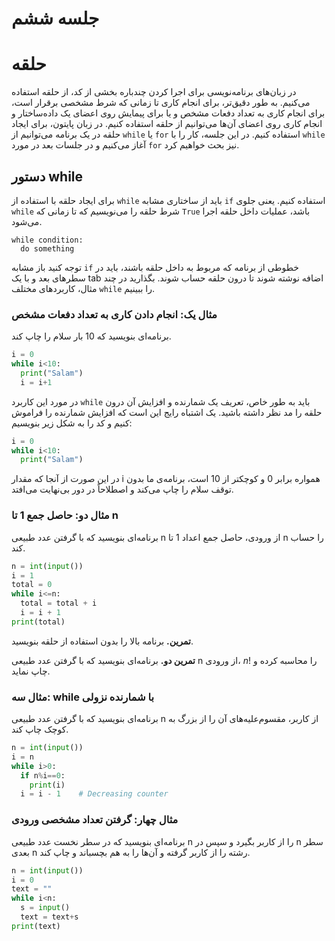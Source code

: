 # جلسه ششم

# حلقه

در زبان‌های برنامه‌نویسی برای اجرا کردن چندباره بخشی از کد، از حلقه استفاده می‌کنیم. به طور دقیق‌تر، برای انجام کاری تا زمانی که شرط مشخصی برقرار است، برای انجام کاری به تعداد دفعات مشخص و یا برای پیمایش روی اعضای یک داده‌ساختار و انجام کاری روی اعضای آن‌ها می‌توانیم از حلقه استفاده کنیم. در زبان پایتون، برای ایجاد حلقه در یک برنامه می‌توانیم از `while` یا `for` استفاده کنیم. در این جلسه، کار را با `while` آغاز می‌کنیم و در جلسات بعد در مورد `for` نیز بحث خواهیم کرد.

## دستور while
برای ایجاد حلقه با استفاده از `while` باید از ساختاری مشابه `if` استفاده کنیم. یعنی جلوی `while` شرط حلقه را می‌نویسیم که تا زمانی که `True` باشد، عملیات داخل حلقه اجرا می‌شود.
```
while condition:
  do something
```
توجه کنید باز مشابه `if` خطوطی از برنامه که مربوط به داخل حلقه باشند، باید در سطرهای بعد و با یک tab اضافه نوشته شوند تا درون حلقه حساب شوند. بگذارید در چند مثال، کاربردهای مختلف `while` را ببینیم.

### مثال یک: انجام دادن کاری به تعداد دفعات مشخص
برنامه‌ای بنویسید که 10 بار سلام را چاپ کند.
```python
i = 0
while i<10:
  print("Salam")
  i = i+1
```
در مورد این کاربرد `while` باید به طور خاص، تعریف یک شمارنده و افزایش آن درون حلقه را مد نظر داشته باشید. یک اشتباه رایج این است که افزایش شمارنده را فراموش کنیم و کد را به شکل زیر بنویسیم:
```python
i = 0
while i<10:
  print("Salam")
```
در این صورت از آنجا که مقدار i همواره برابر 0 و کوچکتر از 10 است، برنامه‌ی ما بدون توقف سلام را چاپ می‌کند و اصطلاحاً در دور بی‌نهایت می‌افتد.

### مثال دو: حاصل جمع 1 تا n
برنامه‌ای بنویسید که با گرفتن عدد طبیعی n از ورودی، حاصل جمع اعداد 1 تا n را حساب کند.
```python
n = int(input())
i = 1
total = 0
while i<=n:
  total = total + i
  i = i + 1
print(total)
```
**تمرین.** برنامه بالا را بدون استفاده از حلقه بنویسید.

**تمرین دو.** برنامه‌ای بنویسید که با گرفتن عدد طبیعی n از ورودی، $n!$ را محاسبه کرده و چاپ نماید.

### مثال سه: while با شمارنده نزولی
برنامه‌ای بنویسید که با گرفتن عدد طبیعی n از کاربر، مقسوم‌علیه‌های آن را از بزرگ به کوچک چاپ کند.
```python
n = int(input())
i = n
while i>0:
  if n%i==0:
    print(i)
  i = i - 1    # Decreasing counter
```

### مثال چهار: گرفتن تعداد مشخصی ورودی
برنامه‌ای بنویسید که در سطر نخست عدد طبیعی n را از کاربر بگیرد و سپس در n سطر بعدی n رشته را از کاربر گرفته و آن‌ها را به هم بچسباند و چاپ کند.
```python
n = int(input())
i = 0
text = ""
while i<n:
  s = input()
  text = text+s
print(text)
```
